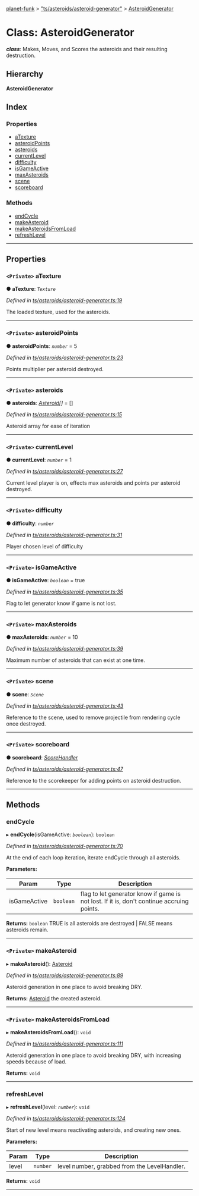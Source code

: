 [planet-funk](../README.md) > ["ts/asteroids/asteroid-generator"](../modules/_ts_asteroids_asteroid_generator_.md) > [AsteroidGenerator](../classes/_ts_asteroids_asteroid_generator_.asteroidgenerator.md)

# Class: AsteroidGenerator

*__class__*: Makes, Moves, and Scores the asteroids and their resulting destruction.

## Hierarchy

**AsteroidGenerator**

## Index

### Properties

* [aTexture](_ts_asteroids_asteroid_generator_.asteroidgenerator.md#atexture)
* [asteroidPoints](_ts_asteroids_asteroid_generator_.asteroidgenerator.md#asteroidpoints)
* [asteroids](_ts_asteroids_asteroid_generator_.asteroidgenerator.md#asteroids)
* [currentLevel](_ts_asteroids_asteroid_generator_.asteroidgenerator.md#currentlevel)
* [difficulty](_ts_asteroids_asteroid_generator_.asteroidgenerator.md#difficulty)
* [isGameActive](_ts_asteroids_asteroid_generator_.asteroidgenerator.md#isgameactive)
* [maxAsteroids](_ts_asteroids_asteroid_generator_.asteroidgenerator.md#maxasteroids)
* [scene](_ts_asteroids_asteroid_generator_.asteroidgenerator.md#scene)
* [scoreboard](_ts_asteroids_asteroid_generator_.asteroidgenerator.md#scoreboard)

### Methods

* [endCycle](_ts_asteroids_asteroid_generator_.asteroidgenerator.md#endcycle)
* [makeAsteroid](_ts_asteroids_asteroid_generator_.asteroidgenerator.md#makeasteroid)
* [makeAsteroidsFromLoad](_ts_asteroids_asteroid_generator_.asteroidgenerator.md#makeasteroidsfromload)
* [refreshLevel](_ts_asteroids_asteroid_generator_.asteroidgenerator.md#refreshlevel)

---

## Properties

<a id="atexture"></a>

### `<Private>` aTexture

**● aTexture**: *`Texture`*

*Defined in [ts/asteroids/asteroid-generator.ts:19](https://github.com/WilliamRADFunk/planet-funk/blob/d9a55b9/src/ts/asteroids/asteroid-generator.ts#L19)*

The loaded texture, used for the asteroids.

___
<a id="asteroidpoints"></a>

### `<Private>` asteroidPoints

**● asteroidPoints**: *`number`* = 5

*Defined in [ts/asteroids/asteroid-generator.ts:23](https://github.com/WilliamRADFunk/planet-funk/blob/d9a55b9/src/ts/asteroids/asteroid-generator.ts#L23)*

Points multiplier per asteroid destroyed.

___
<a id="asteroids"></a>

### `<Private>` asteroids

**● asteroids**: *[Asteroid](_ts_asteroids_asteroid_.asteroid.md)[]* =  []

*Defined in [ts/asteroids/asteroid-generator.ts:15](https://github.com/WilliamRADFunk/planet-funk/blob/d9a55b9/src/ts/asteroids/asteroid-generator.ts#L15)*

Asteroid array for ease of iteration

___
<a id="currentlevel"></a>

### `<Private>` currentLevel

**● currentLevel**: *`number`* = 1

*Defined in [ts/asteroids/asteroid-generator.ts:27](https://github.com/WilliamRADFunk/planet-funk/blob/d9a55b9/src/ts/asteroids/asteroid-generator.ts#L27)*

Current level player is on, effects max asteroids and points per asteroid destroyed.

___
<a id="difficulty"></a>

### `<Private>` difficulty

**● difficulty**: *`number`*

*Defined in [ts/asteroids/asteroid-generator.ts:31](https://github.com/WilliamRADFunk/planet-funk/blob/d9a55b9/src/ts/asteroids/asteroid-generator.ts#L31)*

Player chosen level of difficulty

___
<a id="isgameactive"></a>

### `<Private>` isGameActive

**● isGameActive**: *`boolean`* = true

*Defined in [ts/asteroids/asteroid-generator.ts:35](https://github.com/WilliamRADFunk/planet-funk/blob/d9a55b9/src/ts/asteroids/asteroid-generator.ts#L35)*

Flag to let generator know if game is not lost.

___
<a id="maxasteroids"></a>

### `<Private>` maxAsteroids

**● maxAsteroids**: *`number`* = 10

*Defined in [ts/asteroids/asteroid-generator.ts:39](https://github.com/WilliamRADFunk/planet-funk/blob/d9a55b9/src/ts/asteroids/asteroid-generator.ts#L39)*

Maximum number of asteroids that can exist at one time.

___
<a id="scene"></a>

### `<Private>` scene

**● scene**: *`Scene`*

*Defined in [ts/asteroids/asteroid-generator.ts:43](https://github.com/WilliamRADFunk/planet-funk/blob/d9a55b9/src/ts/asteroids/asteroid-generator.ts#L43)*

Reference to the scene, used to remove projectile from rendering cycle once destroyed.

___
<a id="scoreboard"></a>

### `<Private>` scoreboard

**● scoreboard**: *[ScoreHandler](_ts_displays_score_handler_.scorehandler.md)*

*Defined in [ts/asteroids/asteroid-generator.ts:47](https://github.com/WilliamRADFunk/planet-funk/blob/d9a55b9/src/ts/asteroids/asteroid-generator.ts#L47)*

Reference to the scorekeeper for adding points on asteroid destruction.

___

## Methods

<a id="endcycle"></a>

###  endCycle

▸ **endCycle**(isGameActive: *`boolean`*): `boolean`

*Defined in [ts/asteroids/asteroid-generator.ts:70](https://github.com/WilliamRADFunk/planet-funk/blob/d9a55b9/src/ts/asteroids/asteroid-generator.ts#L70)*

At the end of each loop iteration, iterate endCycle through all asteroids.

**Parameters:**

| Param | Type | Description |
| ------ | ------ | ------ |
| isGameActive | `boolean` |  flag to let generator know if game is not lost. If it is, don't continue accruing points. |

**Returns:** `boolean`
TRUE is all asteroids are destroyed | FALSE means asteroids remain.

___
<a id="makeasteroid"></a>

### `<Private>` makeAsteroid

▸ **makeAsteroid**(): [Asteroid](_ts_asteroids_asteroid_.asteroid.md)

*Defined in [ts/asteroids/asteroid-generator.ts:89](https://github.com/WilliamRADFunk/planet-funk/blob/d9a55b9/src/ts/asteroids/asteroid-generator.ts#L89)*

Asteroid generation in one place to avoid breaking DRY.

**Returns:** [Asteroid](_ts_asteroids_asteroid_.asteroid.md)
the created asteroid.

___
<a id="makeasteroidsfromload"></a>

### `<Private>` makeAsteroidsFromLoad

▸ **makeAsteroidsFromLoad**(): `void`

*Defined in [ts/asteroids/asteroid-generator.ts:111](https://github.com/WilliamRADFunk/planet-funk/blob/d9a55b9/src/ts/asteroids/asteroid-generator.ts#L111)*

Asteroid generation in one place to avoid breaking DRY, with increasing speeds because of load.

**Returns:** `void`

___
<a id="refreshlevel"></a>

###  refreshLevel

▸ **refreshLevel**(level: *`number`*): `void`

*Defined in [ts/asteroids/asteroid-generator.ts:124](https://github.com/WilliamRADFunk/planet-funk/blob/d9a55b9/src/ts/asteroids/asteroid-generator.ts#L124)*

Start of new level means reactivating asteroids, and creating new ones.

**Parameters:**

| Param | Type | Description |
| ------ | ------ | ------ |
| level | `number` |  level number, grabbed from the LevelHandler. |

**Returns:** `void`

___

